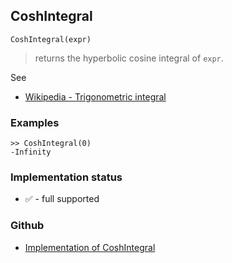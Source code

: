## CoshIntegral

```
CoshIntegral(expr)
```

> returns the hyperbolic cosine integral of `expr`.
  
See
* [Wikipedia - Trigonometric integral](https://en.wikipedia.org/wiki/Trigonometric_integral)

### Examples

```
>> CoshIntegral(0)
-Infinity
```
 






### Implementation status

* &#x2705; - full supported

### Github

* [Implementation of CoshIntegral](https://github.com/axkr/symja_android_library/blob/master/symja_android_library/matheclipse-core/src/main/java/org/matheclipse/core/builtin/HypergeometricFunctions.java#L242) 
